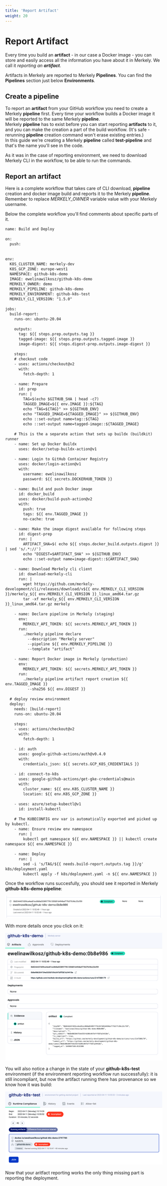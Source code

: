 ```yaml
---
title: 'Report Artifact'
weight: 20
---
```


# Report Artifact

Every time you build an **artifact** - in our case a Docker image - you can store and easily access all the information you have about it in Merkely. We call it *reporting an **artifact***.

Artifacts in Merkely are reported to Merkely **Pipelines**. You can find the **Pipelines** section just below **Environments**.

## Create a pipeline

To report an **artifact** from your GitHub workflow you need to create a Merkely **pipeline** first. Every time your workflow builds a Docker image it will be reported to the same Merkely **pipeline**.  
Merkely **pipeline** has to exist before you can start reporting **artifacts** to it, and you can make the creation a part of the build workflow. (It's safe - rerunning **pipeline** creation command won't erase existing entries.)  
In this guide we're creating a Merkely **pipeline** called **test-pipeline** and that's the name you'll see in the code.

As it was in the case of reporting environment, we need to download Merkely CLI in the workflow, to be able to run the commands. 

## Report an artifact

Here is a complete workflow that takes care of CLI download, **pipeline** creation and docker image build and reports it to the Merkely **pipeline**. Remember to replace *MERKELY_OWNER* variable value with your Merkely username.

Below the complete workflow you'll find comments about specific parts of it.


```
name: Build and Deploy

on:
  push:


env: 
  K8S_CLUSTER_NAME: merkely-dev
  K8S_GCP_ZONE: europe-west1
  NAMESPACE: github-k8s-demo
  IMAGE: ewelinawilkosz/github-k8s-demo
  MERKELY_OWNER: demo
  MERKELY_PIPELINE: github-k8s-demo
  MERKELY_ENVIRONMENT: github-k8s-test
  MERKELY_CLI_VERSION: "1.5.0"

jobs:
  build-report:
    runs-on: ubuntu-20.04

    outputs:
      tag: ${{ steps.prep.outputs.tag }}
      tagged-image: ${{ steps.prep.outputs.tagged-image }}
      image-digest: ${{ steps.digest-prep.outputs.image-digest }}

    steps:
    # checkout code
    - uses: actions/checkout@v2
      with:
        fetch-depth: 1

    - name: Prepare
      id: prep
      run: |
        TAG=$(echo $GITHUB_SHA | head -c7)
        TAGGED_IMAGE=${{ env.IMAGE }}:${TAG}
        echo "TAG=${TAG}" >> ${GITHUB_ENV}
        echo "TAGGED_IMAGE=${TAGGED_IMAGE}" >> ${GITHUB_ENV}
        echo ::set-output name=tag::${TAG}
        echo ::set-output name=tagged-image::${TAGGED_IMAGE}
  
    # This is the a separate action that sets up buildx (buildkit) runner
    - name: Set up Docker Buildx
      uses: docker/setup-buildx-action@v1

    - name: Login to GitHub Container Registry
      uses: docker/login-action@v1
      with:
        username: ewelinawilkosz
        password: ${{ secrets.DOCKERHUB_TOKEN }}

    - name: Build and push Docker image
      id: docker_build
      uses: docker/build-push-action@v2
      with:
        push: true
        tags: ${{ env.TAGGED_IMAGE }}
        no-cache: true

    - name: Make the image digest available for following steps
      id: digest-prep
      run: |
        ARTIFACT_SHA=$( echo ${{ steps.docker_build.outputs.digest }} | sed 's/.*://')
        echo "DIGEST=$ARTIFACT_SHA" >> ${GITHUB_ENV}
        echo ::set-output name=image-digest::${ARTIFACT_SHA}

    - name: Download Merkely cli client
      id: download-merkely-cli
      run: |
        wget https://github.com/merkely-development/cli/releases/download/v${{ env.MERKELY_CLI_VERSION }}/merkely_${{ env.MERKELY_CLI_VERSION }}_linux_amd64.tar.gz
        tar -xf merkely_${{ env.MERKELY_CLI_VERSION }}_linux_amd64.tar.gz merkely  

    - name: Declare pipeline in Merkely (staging)
      env:
        MERKELY_API_TOKEN: ${{ secrets.MERKELY_API_TOKEN }}
      run: 
        ./merkely pipeline declare 
          --description "Merkely server" 
          --pipeline ${{ env.MERKELY_PIPELINE }} 
          --template "artifact"

    - name: Report Docker image in Merkely (production)
      env:
        MERKELY_API_TOKEN: ${{ secrets.MERKELY_API_TOKEN }}
      run: 
        ./merkely pipeline artifact report creation ${{ env.TAGGED_IMAGE }}
          --sha256 ${{ env.DIGEST }}

  # deploy review environment
  deploy:
    needs: [build-report]
    runs-on: ubuntu-20.04

    steps:
    - uses: actions/checkout@v2
      with:
        fetch-depth: 1

    - id: auth
      uses: google-github-actions/auth@v0.4.0
      with:
        credentials_json: ${{ secrets.GCP_K8S_CREDENTIALS }}

    - id: connect-to-k8s
      uses: google-github-actions/get-gke-credentials@main
      with:
        cluster_name: ${{ env.K8S_CLUSTER_NAME }}
        location: ${{ env.K8S_GCP_ZONE }}

    - uses: azure/setup-kubectl@v1
      id: install-kubectl
      
    # The KUBECONFIG env var is automatically exported and picked up by kubectl.
    - name: Ensure review env namespace
      run: |
        kubectl get namespace ${{ env.NAMESPACE }} || kubectl create namespace ${{ env.NAMESPACE }}
      
    - name: Deploy
      run: |
        sed -i 's/TAG/${{ needs.build-report.outputs.tag }}/g' k8s/deployment.yaml
        kubectl apply -f k8s/deployment.yaml -n ${{ env.NAMESPACE }} 

```

Once the workflow runs succesfully, you should see it reported in Merkely **github-k8s-demo pipeline**:

![Compliant artifact with no deployments](/images/artifact-list.png)

With more details once you click on it:
  
![Compliant artifact with no deployments](/images/artifact-no-deployment.png)

You will also notice a change in the state of your **github-k8s-test** environment (if the environment reporting workflow run successfully): it is still incompliant, but now the artifact running there has provenance so we know how it was build:

![Incompliant environment, artifact with provenance](/images/env-provenance.png)


Now that your aritfact reporting works the only thing missing part is reporting the deployment.